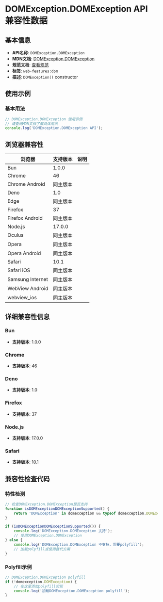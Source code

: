 # DOMException.DOMException API 兼容性数据

## 基本信息

- **API名称**: `DOMException.DOMException`
- **MDN文档**: [DOMException.DOMException](https://developer.mozilla.org/docs/Web/API/DOMException/DOMException)
- **规范文档**: [查看规范](https://webidl.spec.whatwg.org/#dom-domexception-domexception)
- **标签**: `web-features:dom`
- **描述**: `DOMException()` constructor

## 使用示例

### 基本用法

```javascript
// DOMException.DOMException 使用示例
// 请查阅MDN文档了解具体用法
console.log('DOMException.DOMException API');
```

## 浏览器兼容性

| 浏览器 | 支持版本 | 说明 |
|--------|----------|------|
| Bun | 1.0.0 |  |
| Chrome | 46 |  |
| Chrome Android | 同主版本 |  |
| Deno | 1.0 |  |
| Edge | 同主版本 |  |
| Firefox | 37 |  |
| Firefox Android | 同主版本 |  |
| Node.js | 17.0.0 |  |
| Oculus | 同主版本 |  |
| Opera | 同主版本 |  |
| Opera Android | 同主版本 |  |
| Safari | 10.1 |  |
| Safari iOS | 同主版本 |  |
| Samsung Internet | 同主版本 |  |
| WebView Android | 同主版本 |  |
| webview_ios | 同主版本 |  |

## 详细兼容性信息

### Bun

- **支持版本**: 1.0.0

### Chrome

- **支持版本**: 46

### Deno

- **支持版本**: 1.0

### Firefox

- **支持版本**: 37

### Node.js

- **支持版本**: 17.0.0

### Safari

- **支持版本**: 10.1

## 兼容性检查代码

### 特性检测

```javascript
// 检查DOMException.DOMException是否支持
function isDOMExceptionDOMExceptionSupported() {
    return 'DOMException' in domexception && typeof domexception.DOMException === 'function';
}

if (isDOMExceptionDOMExceptionSupported()) {
    console.log('DOMException.DOMException 支持');
    // 使用DOMException.DOMException
} else {
    console.log('DOMException.DOMException 不支持，需要polyfill');
    // 加载polyfill或使用替代方案
}
```

### Polyfill示例

```javascript
// DOMException.DOMException polyfill
if (!domexception.DOMException) {
    // 在这里添加polyfill实现
    console.log('加载DOMException.DOMException polyfill');
}
```

